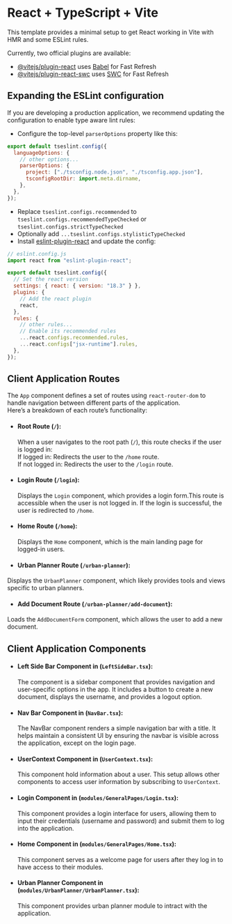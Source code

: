 # React + TypeScript + Vite

This template provides a minimal setup to get React working in Vite with HMR and some ESLint rules.

Currently, two official plugins are available:

- [@vitejs/plugin-react](https://github.com/vitejs/vite-plugin-react/blob/main/packages/plugin-react/README.md) uses [Babel](https://babeljs.io/) for Fast Refresh
- [@vitejs/plugin-react-swc](https://github.com/vitejs/vite-plugin-react-swc) uses [SWC](https://swc.rs/) for Fast Refresh

## Expanding the ESLint configuration

If you are developing a production application, we recommend updating the configuration to enable type aware lint rules:

- Configure the top-level `parserOptions` property like this:

```js
export default tseslint.config({
  languageOptions: {
    // other options...
    parserOptions: {
      project: ["./tsconfig.node.json", "./tsconfig.app.json"],
      tsconfigRootDir: import.meta.dirname,
    },
  },
});
```

- Replace `tseslint.configs.recommended` to `tseslint.configs.recommendedTypeChecked` or `tseslint.configs.strictTypeChecked`
- Optionally add `...tseslint.configs.stylisticTypeChecked`
- Install [eslint-plugin-react](https://github.com/jsx-eslint/eslint-plugin-react) and update the config:

```js
// eslint.config.js
import react from "eslint-plugin-react";

export default tseslint.config({
  // Set the react version
  settings: { react: { version: "18.3" } },
  plugins: {
    // Add the react plugin
    react,
  },
  rules: {
    // other rules...
    // Enable its recommended rules
    ...react.configs.recommended.rules,
    ...react.configs["jsx-runtime"].rules,
  },
});
```


## Client Application Routes
The `App` component defines a set of routes using `react-router-dom` to handle navigation between different parts of the application.
<br/>Here’s a breakdown of each route’s functionality:

* #### Root Route (`/`): 
   When a user navigates to the root path (`/`), this route checks if the user is logged in:
<br/>If logged in: Redirects the user to the `/home` route.
<br/>If not logged in: Redirects the user to the `/login` route.

* #### Login Route (`/login`):
  Displays the `Login` component, which provides a login form.This route is accessible when the user is not logged in. If the login is successful, the user is redirected to `/home`.

* #### Home Route (`/home`):
  Displays the `Home` component, which is the main landing page for logged-in users.

* #### Urban Planner Route (`/urban-planner`):
Displays the `UrbanPlanner` component, which likely provides tools and views specific to urban planners.

* #### Add Document Route (`/urban-planner/add-document`):
Loads the `AddDocumentForm` component, which allows the user to add a new document.

## Client Application Components

* #### Left Side Bar Component in (`LeftSideBar.tsx`):
   The component is a sidebar component that provides navigation and user-specific options in the app. It includes a button to create a new document, displays the username, and provides a logout option.

* #### Nav Bar Component in (`NavBar.tsx`):
   The NavBar component renders a simple navigation bar with a title. It helps maintain a consistent UI by ensuring the navbar is visible across the application, except on the login page.

* #### UserContext Component in (`UserContext.tsx`):
  This component hold information about a user. This setup allows other components to access user information by subscribing to `UserContext`.

* #### Login Component in (`modules/GeneralPages/Login.tsx`):
  This component provides a login interface for users, allowing them to input their credentials (username and password) and submit them to log into the application.

* #### Home Component in (`modules/GeneralPages/Home.tsx`):
  This component serves as a welcome page for users after they log in to have access to their modules.

* #### Urban Planner Component in (`modules/UrbanPlanner/UrbanPlanner.tsx`):
   This component provides urban planner module to intract with the application.




